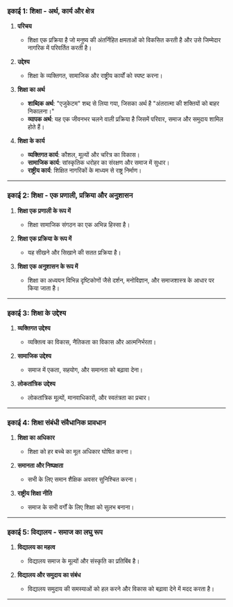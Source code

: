 ### **इकाई 1: शिक्षा - अर्थ, कार्य और क्षेत्र**

1. **परिचय**
    
    - शिक्षा एक प्रक्रिया है जो मनुष्य की अंतर्निहित क्षमताओं को विकसित करती है और उसे जिम्मेदार नागरिक में परिवर्तित करती है।
2. **उद्देश्य**
    
    - शिक्षा के व्यक्तिगत, सामाजिक और राष्ट्रीय कार्यों को स्पष्ट करना।
3. **शिक्षा का अर्थ**
    
    - **शाब्दिक अर्थ**: "एजुकेटम" शब्द से लिया गया, जिसका अर्थ है "अंतरात्मा की शक्तियों को बाहर निकालना।"
    - **व्यापक अर्थ**: यह एक जीवनभर चलने वाली प्रक्रिया है जिसमें परिवार, समाज और समुदाय शामिल होते हैं।
4. **शिक्षा के कार्य**
    
    - **व्यक्तिगत कार्य**: कौशल, मूल्यों और चरित्र का विकास।
    - **सामाजिक कार्य**: सांस्कृतिक धरोहर का संरक्षण और समाज में सुधार।
    - **राष्ट्रीय कार्य**: शिक्षित नागरिकों के माध्यम से राष्ट्र निर्माण।

---

### **इकाई 2: शिक्षा - एक प्रणाली, प्रक्रिया और अनुशासन**

1. **शिक्षा एक प्रणाली के रूप में**
    
    - शिक्षा सामाजिक संगठन का एक अभिन्न हिस्सा है।
2. **शिक्षा एक प्रक्रिया के रूप में**
    
    - यह सीखने और सिखाने की सतत प्रक्रिया है।
3. **शिक्षा एक अनुशासन के रूप में**
    
    - शिक्षा का अध्ययन विभिन्न दृष्टिकोणों जैसे दर्शन, मनोविज्ञान, और समाजशास्त्र के आधार पर किया जाता है।

---

### **इकाई 3: शिक्षा के उद्देश्य**

1. **व्यक्तिगत उद्देश्य**
    
    - व्यक्तित्व का विकास, नैतिकता का विकास और आत्मनिर्भरता।
2. **सामाजिक उद्देश्य**
    
    - समाज में एकता, सहयोग, और समानता को बढ़ावा देना।
3. **लोकतांत्रिक उद्देश्य**
    
    - लोकतांत्रिक मूल्यों, मानवाधिकारों, और स्वतंत्रता का प्रचार।

---

### **इकाई 4: शिक्षा संबंधी संवैधानिक प्रावधान**

1. **शिक्षा का अधिकार**
    
    - शिक्षा को हर बच्चे का मूल अधिकार घोषित करना।
2. **समानता और निष्पक्षता**
    
    - सभी के लिए समान शैक्षिक अवसर सुनिश्चित करना।
3. **राष्ट्रीय शिक्षा नीति**
    
    - समाज के सभी वर्गों के लिए शिक्षा को सुलभ बनाना।

---

### **इकाई 5: विद्यालय - समाज का लघु रूप**

1. **विद्यालय का महत्व**
    
    - विद्यालय समाज के मूल्यों और संस्कृति का प्रतिबिंब है।
2. **विद्यालय और समुदाय का संबंध**
    
    - विद्यालय समुदाय की समस्याओं को हल करने और विकास को बढ़ावा देने में मदद करता है।

---
